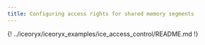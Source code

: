 ```yaml
---
title: Configuring access rights for shared memory segments
---
```


{! ../iceoryx/iceoryx_examples/ice_access_control/README.md !}
